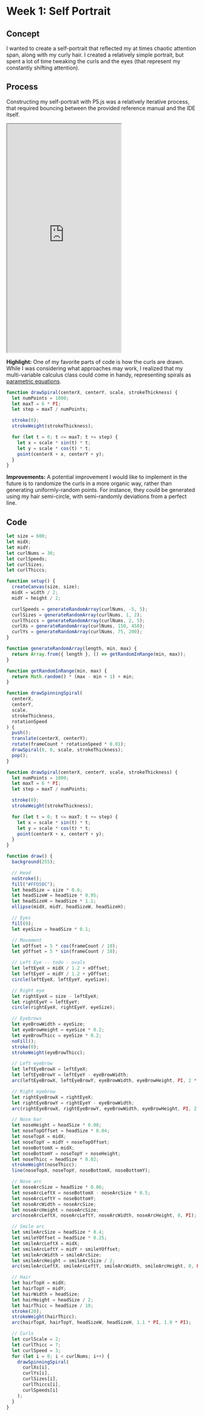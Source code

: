 # Week 1: Self Portrait

<!-- Post your documentation and code on the class WordPress blog
Your post should contain the following:
    - Your concept
    - A highlight of some code that you’re particularly proud of
    - Embedded sketch
    - Reflection and ideas for future work or improvements 
-->


## Concept

I wanted to create a self-portrait that reflected my at times chaotic attention span, along with my curly hair. I created a relatively simple portrait, but spent a lot of time tweaking the curls and the eyes (that represent my constantly shifting attention).

## Process

Constructing my self-portrait with P5.js was a relatively iterative process, that required bouncing between the provided reference manual and the IDE itself.

<iframe class="w-full" height=600 src="https://editor.p5js.org/corbanvilla/full/iIWq1moi2"></iframe>

**Highlight:** One of my favorite parts of code is how the curls are drawn. While I was considering what approaches may work, I realized that my multi-variable calculus class could come in handy, representing spirals as [parametric equations](https://www.math.fsu.edu/~cstover/teaching/fa16_2312/handouts/parametric/ParamGraphs.pdf). 

```javascript
function drawSpiral(centerX, centerY, scale, strokeThickness) {
  let numPoints = 1000;
  let maxT = 6 * PI;
  let step = maxT / numPoints;

  stroke(0);
  strokeWeight(strokeThickness);

  for (let t = 0; t <= maxT; t += step) {
    let x = scale * sin(t) * t;
    let y = scale * cos(t) * t;
    point(centerX + x, centerY + y);
  }
}
```

**Improvements:** A potential improvement I would like to implement in the future is to randomize the curls in a more organic way, rather than generating uniformly-random points. For instance, they could be generated using my hair semi-circle, with semi-randomly deviations from a perfect line.

## Code

```javascript
let size = 600;
let midX;
let midY;
let curlNums = 30;
let curlSpeeds;
let curlSizes;
let curlThiccs;

function setup() {
  createCanvas(size, size);
  midX = width / 2;
  midY = height / 2;

  curlSpeeds = generateRandomArray(curlNums, -5, 5);
  curlSizes = generateRandomArray(curlNums, 1, 2);
  curlThiccs = generateRandomArray(curlNums, 2, 5);
  curlXs = generateRandomArray(curlNums, 150, 450);
  curlYs = generateRandomArray(curlNums, 75, 200);
}

function generateRandomArray(length, min, max) {
  return Array.from({ length }, () => getRandomInRange(min, max));
}

function getRandomInRange(min, max) {
  return Math.random() * (max - min + 1) + min;
}

function drawSpinningSpiral(
  centerX,
  centerY,
  scale,
  strokeThickness,
  rotationSpeed
) {
  push();
  translate(centerX, centerY);
  rotate(frameCount * rotationSpeed * 0.01);
  drawSpiral(0, 0, scale, strokeThickness);
  pop();
}

function drawSpiral(centerX, centerY, scale, strokeThickness) {
  let numPoints = 1000;
  let maxT = 6 * PI;
  let step = maxT / numPoints;

  stroke(0);
  strokeWeight(strokeThickness);

  for (let t = 0; t <= maxT; t += step) {
    let x = scale * sin(t) * t;
    let y = scale * cos(t) * t;
    point(centerX + x, centerY + y);
  }
}

function draw() {
  background(255);

  // Head
  noStroke();
  fill("#FFD58C");
  let headSize = size * 0.6;
  let headSizeW = headSize * 0.95;
  let headSizeH = headSize * 1.1;
  ellipse(midX, midY, headSizeW, headSizeH);

  // Eyes
  fill(0);
  let eyeSize = headSize * 0.1;

  // Movement
  let xOffset = 5 * cos(frameCount / 10);
  let yOffset = 5 * sin(frameCount / 10);

  // Left Eye -- todo - ovals
  let leftEyeX = midX / 1.2 + xOffset;
  let leftEyeY = midY / 1.2 + yOffset;
  circle(leftEyeX, leftEyeY, eyeSize);

  // Right eye
  let rightEyeX = size - leftEyeX;
  let rightEyeY = leftEyeY;
  circle(rightEyeX, rightEyeY, eyeSize);

  // Eyebrows
  let eyeBrowWidth = eyeSize;
  let eyeBrowHeight = eyeSize * 0.2;
  let eyeBrowThicc = eyeSize * 0.2;
  noFill();
  stroke(0);
  strokeWeight(eyeBrowThicc);

  // Left eyebrow
  let leftEyeBrowX = leftEyeX;
  let leftEyeBrowY = leftEyeY - eyeBrowWidth;
  arc(leftEyeBrowX, leftEyeBrowY, eyeBrowWidth, eyeBrowHeight, PI, 2 * PI);

  // Right eyebrow
  let rightEyeBrowX = rightEyeX;
  let rightEyeBrowY = rightEyeY - eyeBrowWidth;
  arc(rightEyeBrowX, rightEyeBrowY, eyeBrowWidth, eyeBrowHeight, PI, 2 * PI);

  // Nose bar
  let noseHeight = headSize * 0.08;
  let noseTopOffset = headSize * 0.04;
  let noseTopX = midX;
  let noseTopY = midY + noseTopOffset;
  let noseBottomX = midX;
  let noseBottomY = noseTopY + noseHeight;
  let noseThicc = headSize * 0.02;
  strokeWeight(noseThicc);
  line(noseTopX, noseTopY, noseBottomX, noseBottomY);

  // Nose arc
  let noseArcSize = headSize * 0.06;
  let noseArcLeftX = noseBottomX - noseArcSize * 0.5;
  let noseArcLeftY = noseBottomY;
  let noseArcWidth = noseArcSize;
  let noseArcHeight = noseArcSize;
  arc(noseArcLeftX, noseArcLeftY, noseArcWidth, noseArcHeight, 0, PI);

  // Smile arc
  let smileArcSize = headSize * 0.4;
  let smileYOffset = headSize * 0.25;
  let smileArcLeftX = midX;
  let smileArcLeftY = midY + smileYOffset;
  let smileArcWidth = smileArcSize;
  let smileArcHeight = smileArcSize / 2;
  arc(smileArcLeftX, smileArcLeftY, smileArcWidth, smileArcHeight, 0, PI);

  // Hair
  let hairTopX = midX;
  let hairTopY = midY;
  let hairWidth = headSize;
  let hairHeight = headSize / 2;
  let hairThicc = headSize / 10;
  stroke(20);
  strokeWeight(hairThicc);
  arc(hairTopX, hairTopY, headSizeW, headSizeH, 1.1 * PI, 1.9 * PI);

  // Curls
  let curlScale = 2;
  let curlThicc = 7;
  let curlSpeed = 3;
  for (let i = 0; i < curlNums; i++) {
    drawSpinningSpiral(
      curlXs[i],
      curlYs[i],
      curlSizes[i],
      curlThiccs[i],
      curlSpeeds[i]
    );
  }
}
```